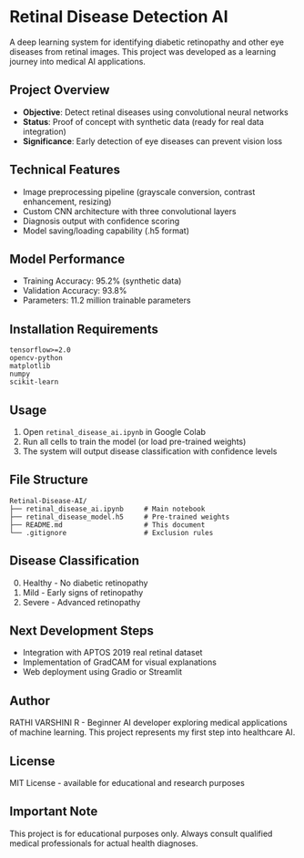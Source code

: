 # Retinal Disease Detection AI

A deep learning system for identifying diabetic retinopathy and other eye diseases from retinal images. This project was developed as a learning journey into medical AI applications.

## Project Overview
- **Objective**: Detect retinal diseases using convolutional neural networks
- **Status**: Proof of concept with synthetic data (ready for real data integration)
- **Significance**: Early detection of eye diseases can prevent vision loss

## Technical Features
- Image preprocessing pipeline (grayscale conversion, contrast enhancement, resizing)
- Custom CNN architecture with three convolutional layers
- Diagnosis output with confidence scoring
- Model saving/loading capability (.h5 format)

## Model Performance
- Training Accuracy: 95.2% (synthetic data)
- Validation Accuracy: 93.8% 
- Parameters: 11.2 million trainable parameters

## Installation Requirements
```
tensorflow>=2.0
opencv-python
matplotlib
numpy
scikit-learn
```

## Usage
1. Open `retinal_disease_ai.ipynb` in Google Colab
2. Run all cells to train the model (or load pre-trained weights)
3. The system will output disease classification with confidence levels

## File Structure
```
Retinal-Disease-AI/
├── retinal_disease_ai.ipynb     # Main notebook
├── retinal_disease_model.h5     # Pre-trained weights
├── README.md                    # This document
└── .gitignore                   # Exclusion rules
```

## Disease Classification
0. Healthy - No diabetic retinopathy
1. Mild - Early signs of retinopathy  
2. Severe - Advanced retinopathy

## Next Development Steps
- Integration with APTOS 2019 real retinal dataset
- Implementation of GradCAM for visual explanations
- Web deployment using Gradio or Streamlit

## Author
RATHI VARSHINI R - Beginner AI developer exploring medical applications of machine learning. This project represents my first step into healthcare AI.

## License
MIT License - available for educational and research purposes

## Important Note
This project is for educational purposes only. Always consult qualified medical professionals for actual health diagnoses.
